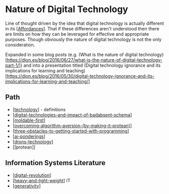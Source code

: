 # Nature of Digital Technology

Line of thought driven by the idea that digital technology is actually different in its [[Affordances]]. That if these differences aren't understood then there are limits on how they can be leveraged for effective and appropriate purposes. Though obviously the nature of digital technology is not the only consideration.

Expanded in some blog posts (e.g. (What is the nature of digital technology)[https://djon.es/blog/2016/06/27/what-is-the-nature-of-digital-technology-part-1/]) and into a presentation titled (Digital technology ignorance and its implications for learning and teaching)[https://djon.es/blog/2016/05/30/digital-technology-ignorance-and-its-implications-for-learning-and-teaching/]

## Path

- [[technology]] - definitions
- [[digital-technologies-and-impact-of-badabsent-schema]]
- [[moldable-first]]
- [[overcoming-algorithm-aversion-(by-making-it-protean)]]
- [[three-obstacles-to-getting-started-with-programming]]
- [[ai-ponderings]]
- [[drons-technology]]
- [[protean]]

## Information Systems Literature

- [[digital-revolution]]
- [[heavy-and-light-weight]] IT
- [[generativity]]

[//begin]: # "Autogenerated link references for markdown compatibility"
[Affordances]: affordances "Affordances"
[technology]: nodt/technology "Technology"
[digital-technologies-and-impact-of-badabsent-schema]: nodt/digital-technologies-and-impact-of-badabsent-schema "Digital technologies and impact of bad/absent schema"
[moldable-first]: nodt/moldable-first "Moldable first"
[overcoming-algorithm-aversion-(by-making-it-protean)]: nodt/overcoming-algorithm-aversion-(by-making-it-protean) "Overcoming algorithm aversion (by making it protean)"
[three-obstacles-to-getting-started-with-programming]: nodt/three-obstacles-to-getting-started-with-programming "Three obstacles to getting started with programming"
[ai-ponderings]: nodt/ai-ponderings "Ponderings on AI"
[drons-technology]: nodt/drons-technology "Dron's take on technology"
[digital-revolution]: nodt/digital-revolution "Digital Revolution"
[heavy-and-light-weight]: nodt/heavy-and-light-weight "Heavy Weight and Light Weight Information Technology"
[generativity]: nodt/generativity "Generativity"
[//end]: # "Autogenerated link references"